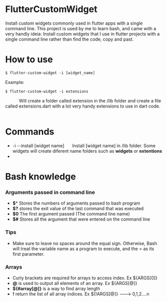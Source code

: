 # FlutterCustomWidget

Install custom widgets commonly used in flutter apps with a single command line. 
This project is used by me to learn bash, and came with a very handly ideia: Install custom widgets that I use in flutter projects with a single command line rather than find the code, copy and past.


# How to use

	$ flutter-custom-widget -i [widget_name]
	
Example:

	$ flutter-custom-widget -i extensions

   
 &ensp; &ensp; &ensp; &ensp; Will create a folder called extension in the /lib folder and create a file called extensions.dart with a lot very handy extensions to use in dart code.
  &ensp; &ensp; &ensp; &ensp; 



 
 # Commands

- -i --install [widget name]
&ensp; &ensp;  Install [widget name] in /lib folder. Some widgets will create diferent name folders such as **widgets** or **extentions**
- 



  
  
  
  
  

# Bash knowledge 

### Arguments passed in command line
- **$*** Stores the numbers of arguments passed to bash program
- **$?** stores the exit value of the last command that was executed
- **$0** The first argument passed (The command line name)
- **$#** Stores all the argument that were entered on the command line

### Tips
- Make sure to leave no spaces around the equal sign. Otherwise, Bash will treat the variable name as a program to execute, and the = as its first parameter.

  
### Arrays
- Curly brackets are required for arrays to access index. Ex ${ARGS[0]}
- **@** is used to output all elements of an array. Ex ${ARGS[@]}
- **${#array[@]}** is a way to find array length
-  **!** return the list of all array indices. Ex ${!ARGS[@]} ---> 0,1,2....n

